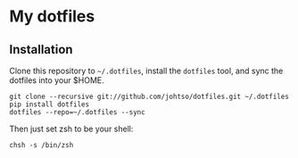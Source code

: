 # My dotfiles

## Installation

Clone this repository to `~/.dotfiles`, install the `dotfiles` tool, and sync the dotfiles into your $HOME.

```
git clone --recursive git://github.com/johtso/dotfiles.git ~/.dotfiles
pip install dotfiles
dotfiles --repo=~/.dotfiles --sync
```

Then just set zsh to be your shell:

`chsh -s /bin/zsh`